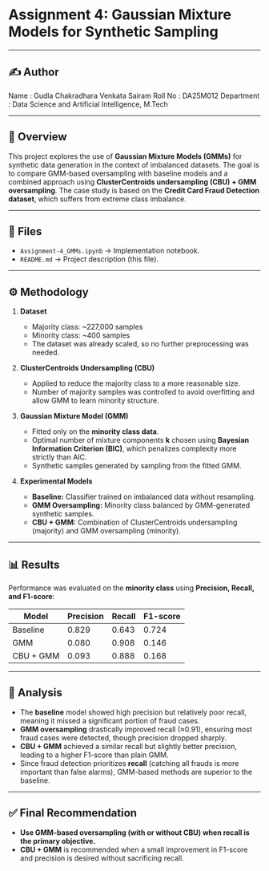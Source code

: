 # Assignment 4: Gaussian Mixture Models for Synthetic Sampling

---

## ✍️ Author
Name : Gudla Chakradhara Venkata Sairam
Roll No : DA25M012
Department : Data Science and Artificial Intelligence, M.Tech

---

## 📌 Overview
This project explores the use of **Gaussian Mixture Models (GMMs)** for synthetic data generation in the context of imbalanced datasets. The goal is to compare GMM-based oversampling with baseline models and a combined approach using **ClusterCentroids undersampling (CBU) + GMM oversampling**. The case study is based on the **Credit Card Fraud Detection dataset**, which suffers from extreme class imbalance.

---

## 📂 Files
- `Assignment-4_GMMs.ipynb` → Implementation notebook.  
- `README.md` → Project description (this file).

---

## ⚙️ Methodology
1. **Dataset**
   - Majority class: ~227,000 samples  
   - Minority class: ~400 samples  
   - The dataset was already scaled, so no further preprocessing was needed.

2. **ClusterCentroids Undersampling (CBU)**
   - Applied to reduce the majority class to a more reasonable size.
   - Number of majority samples was controlled to avoid overfitting and allow GMM to learn minority structure.

3. **Gaussian Mixture Model (GMM)**
   - Fitted only on the **minority class data**.
   - Optimal number of mixture components **k** chosen using **Bayesian Information Criterion (BIC)**, which penalizes complexity more strictly than AIC.
   - Synthetic samples generated by sampling from the fitted GMM.

4. **Experimental Models**
   - **Baseline:** Classifier trained on imbalanced data without resampling.  
   - **GMM Oversampling:** Minority class balanced by GMM-generated synthetic samples.  
   - **CBU + GMM:** Combination of ClusterCentroids undersampling (majority) and GMM oversampling (minority).  

---

## 📊 Results
Performance was evaluated on the **minority class** using **Precision, Recall, and F1-score**:

| Model     | Precision | Recall  | F1-score |
|-----------|-----------|---------|----------|
| Baseline  | 0.829     | 0.643   | 0.724    |
| GMM       | 0.080     | 0.908   | 0.146    |
| CBU + GMM | 0.093     | 0.888   | 0.168    |

---

## 🔎 Analysis
- The **baseline** model showed high precision but relatively poor recall, meaning it missed a significant portion of fraud cases.  
- **GMM oversampling** drastically improved recall (≈0.91), ensuring most fraud cases were detected, though precision dropped sharply.  
- **CBU + GMM** achieved a similar recall but slightly better precision, leading to a higher F1-score than plain GMM.  
- Since fraud detection prioritizes **recall** (catching all frauds is more important than false alarms), GMM-based methods are superior to the baseline.  

---

## ✅ Final Recommendation
- **Use GMM-based oversampling (with or without CBU) when recall is the primary objective.**  
- **CBU + GMM** is recommended when a small improvement in F1-score and precision is desired without sacrificing recall.  
